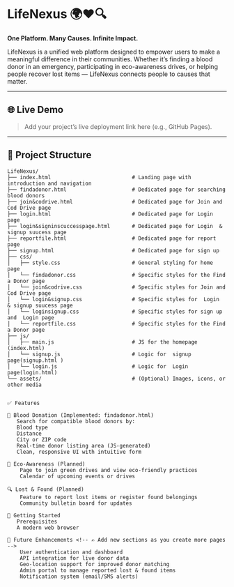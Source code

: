 
# LifeNexus 🌍❤️🔍

**One Platform. Many Causes. Infinite Impact.**

LifeNexus is a unified web platform designed to empower users to make a meaningful difference in their communities. Whether it’s finding a blood donor in an emergency, participating in eco-awareness drives, or helping people recover lost items — LifeNexus connects people to causes that matter.

---

## 🌐 Live Demo
> Add your project’s live deployment link here (e.g., GitHub Pages).

---

## 📁 Project Structure

```plaintext
LifeNexus/
├── index.html                          # Landing page with introduction and navigation
├── findadonor.html                     # Dedicated page for searching blood donors
├── join&codrive.html                   # Dedicated page for Join and Cod Drive page
├── login.html                          # Dedicated page for Login page
├── login&signinscuccesspage.html       # Dedicated page for Login  & signup suucess page
├── reportfile.html                     # Dedicated page for report page 
├── signup.html                         # Dedicated page for sign up
├── css/
│   ├── style.css                       # General styling for home page
│   └── findadonor.css                  # Specific styles for the Find a Donor page
│   └── join&codrive.css                # Specific styles for Join and Cod Drive page
│   └── login&signup.css                # Specific styles for  Login  & signup suucess page
│   └── loginsignup.css                 # Specific styles for sign up and  Login page
│   └── reportfile.css                  # Specific styles for the Find a Donor page
├── js/
│   ├── main.js                         # JS for the homepage (index.html)
│   └── signup.js                       # Logic for  signup page(signup.html )
│   └── login.js                        # Logic for  Login  page(login.html)
└── assets/                             # (Optional) Images, icons, or other media


✅ Features

🔴 Blood Donation (Implemented: findadonor.html)
   Search for compatible blood donors by:
   Blood type
   Distance
   City or ZIP code
   Real-time donor listing area (JS-generated)
   Clean, responsive UI with intuitive form

🌱 Eco-Awareness (Planned)
    Page to join green drives and view eco-friendly practices
    Calendar of upcoming events or drives

🔍 Lost & Found (Planned)
    Feature to report lost items or register found belongings
    Community bulletin board for updates

🚀 Getting Started
   Prerequisites
   A modern web browser

🔧 Future Enhancements <!-- ✍ Add new sections as you create more pages -->
    User authentication and dashboard
    API integration for live donor data
    Geo-location support for improved donor matching
    Admin portal to manage reported lost & found items
    Notification system (email/SMS alerts)
